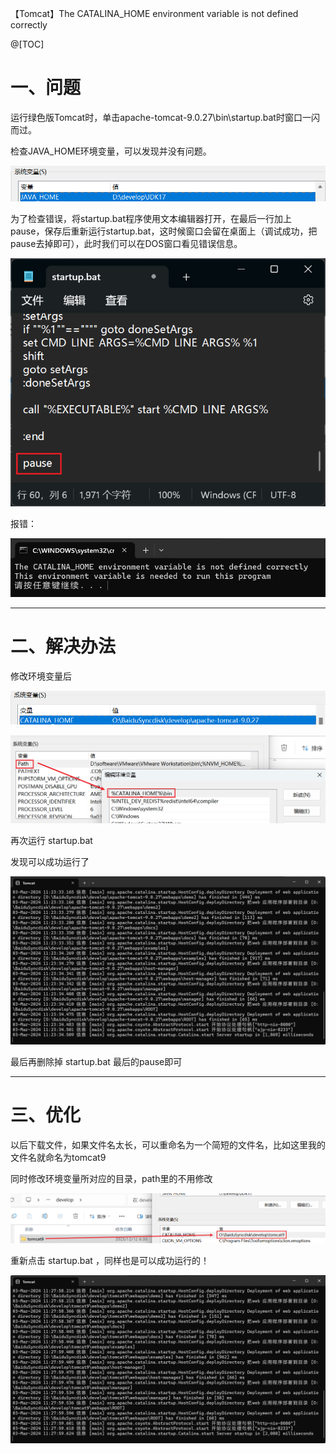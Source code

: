 【Tomcat】The CATALINA_HOME environment variable is not defined correctly

@[TOC]

# 一、问题

运行绿色版Tomcat时，单击apache-tomcat-9.0.27\bin\startup.bat时窗口一闪而过。

检查JAVA_HOME环境变量，可以发现并没有问题。

![image-20240302215943683](./assets/202403022159743.png)

为了检查错误，将startup.bat程序使用文本编辑器打开，在最后一行加上pause，保存后重新运行startup.bat，这时候窗口会留在桌面上（调试成功，把pause去掉即可），此时我们可以在DOS窗口看见错误信息。

![image-20240303111430922](./assets/202403031114042.png)

报错：

![image-20240302215634870](./assets/202403022156944.png)

---

# 二、解决办法

修改环境变量后

![image-20240303112252409](./assets/202403031122450.png)

![image-20240303111849835](./assets/202403031118894.png)

再次运行 startup.bat 

发现可以成功运行了

![image-20240303112346658](./assets/202403031123763.png)

最后再删除掉 startup.bat 最后的pause即可

---

# 三、优化

以后下载文件，如果文件名太长，可以重命名为一个简短的文件名，比如这里我的文件名就命名为tomcat9

同时修改环境变量所对应的目录，path里的不用修改

![image-20240303112728777](./assets/202403031127824.png)

重新点击 startup.bat ，同样也是可以成功运行的！

![image-20240303112829317](./assets/202403031128437.png)